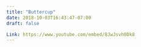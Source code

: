 ```yaml
---
title: "Buttercup"
date: 2018-10-03T16:43:47-07:00
draft: false

Link: https://www.youtube.com/embed/8JwJsvh0Dk8
---
```

